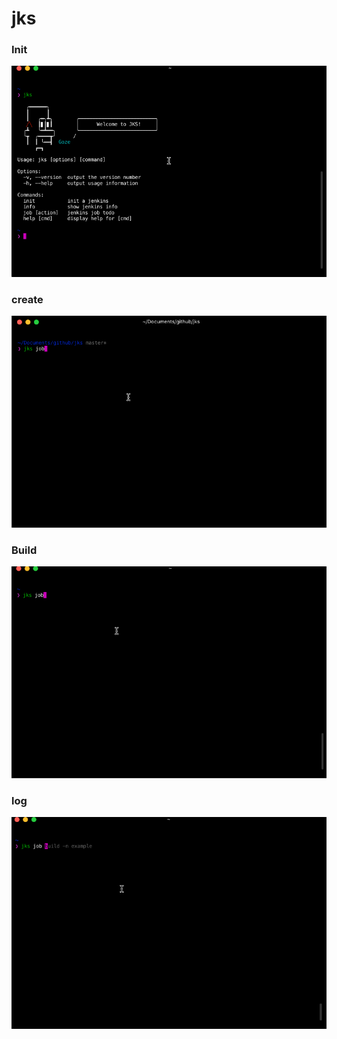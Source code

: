 # jks

### Init

![init](/screenshot/init.gif)

### create

![create](/screenshot/create.gif)

### Build

![build](/screenshot/build.gif)

### log
![log](/screenshot/log.gif)
